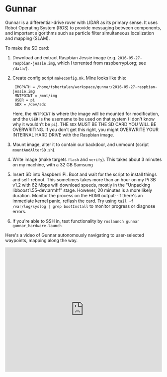 # Gunnar

Gunnar is a differential-drive rover with LIDAR as its primary sense.
It uses Robot Operating System (ROS) to provide messaging between components,
and important algorithms such as particle filter
simultaneous localization and mapping (SLAM). 

To make the SD card:

1. Download and extract Raspbian Jessie image (e.g.
   `2016-05-27-raspbian-jessie.img`, which I torrented from raspberrypi.org;
   see `/data/`).
   
2. Create config script `makeconfig.mk`. Mine looks like this:

        IMGPATH = /home/tsbertalan/workspace/gunnar/2016-05-27-raspbian-jessie.img
        MNTPOINT = /mnt/img
        USER = pi
        SDX = /dev/sdc
   Here, the `MNTPOINT` is where the image will be mounted for modification,
   and the `USER` is the username to be used on that system (I don't know why
   it wouldn't be `pi`). THE `SDX` MUST BE THE SD CARD YOU WILL BE OVERWRITING.
   If you don't get this right, you might OVERWRITE YOUR INTERNAL HARD DRIVE
   with the Raspbian image.
   
3. Mount image, alter it to contain our backdoor, and unmount (script
   `mountAndAlterSD.sh`).
   
4. Write image (make targets `flash` and `verify`). This takes about 3 minutes
   on my machine, with a 32 GB Samsung
   
5. Insert SD into Raspberri Pi. Boot and wait for the script to install things
   and self-reboot. This sometimes takes more than an hour on my Pi 3B v1.2
   with 62 Mbps wifi download speeds, mostly in the
   "Unpacking libboost1.55-dev:armhf" stage. However, 20 minutes is a more
   likely duration.
   Monitor the process on the HDMI output--if there's an immediate kernel panic,
   reflash the card.
   Try using `tail -f /var/log/syslog | grep bootInstall` to monitor progress
   or diagnose errors.
   
6. If you're able to SSH in, test functionality by
   `roslaunch gunnar gunnar_hardware.launch`

Here's a video of Gunnar autonomously navigating to user-selected waypoints,
mapping along the way.
<iframe width="100%" height="400" src="https://www.youtube.com/embed/eSeLW9Hkjhc" frameborder="0" allowfullscreen></iframe>
